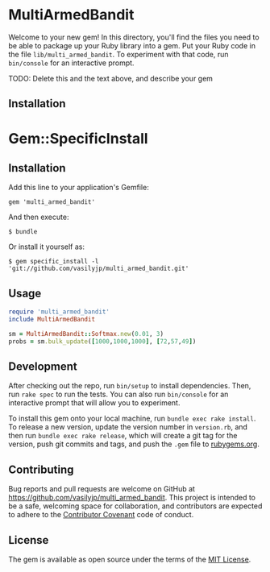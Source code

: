 # MultiArmedBandit

Welcome to your new gem! In this directory, you'll find the files you need to be able to package up your Ruby library into a gem. Put your Ruby code in the file `lib/multi_armed_bandit`. To experiment with that code, run `bin/console` for an interactive prompt.

TODO: Delete this and the text above, and describe your gem

## Installation

# Gem::SpecificInstall

## Installation

Add this line to your application's Gemfile:

    gem 'multi_armed_bandit'

And then execute:

    $ bundle

Or install it yourself as:

    $ gem specific_install -l 'git://github.com/vasilyjp/multi_armed_bandit.git'


## Usage

```ruby
require 'multi_armed_bandit'
include MultiArmedBandit

sm = MultiArmedBandit::Softmax.new(0.01, 3)
probs = sm.bulk_update([1000,1000,1000], [72,57,49])
```


## Development

After checking out the repo, run `bin/setup` to install dependencies. Then, run `rake spec` to run the tests. You can also run `bin/console` for an interactive prompt that will allow you to experiment.

To install this gem onto your local machine, run `bundle exec rake install`. To release a new version, update the version number in `version.rb`, and then run `bundle exec rake release`, which will create a git tag for the version, push git commits and tags, and push the `.gem` file to [rubygems.org](https://rubygems.org).

## Contributing

Bug reports and pull requests are welcome on GitHub at https://github.com/vasilyjp/multi_armed_bandit. This project is intended to be a safe, welcoming space for collaboration, and contributors are expected to adhere to the [Contributor Covenant](contributor-covenant.org) code of conduct.


## License

The gem is available as open source under the terms of the [MIT License](http://opensource.org/licenses/MIT).

